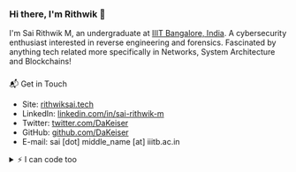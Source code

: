 ### Hi there, I'm Rithwik 👋

<!--
**DaKeiser/DaKeiser** is a ✨ _special_ ✨ repository because its `README.md` (this file) appears on your GitHub profile.

Here are some ideas to get you started:

- 🔭 I’m currently working on ...
- 🌱 I’m currently learning ...
- 👯 I’m looking to collaborate on ...
- 🤔 I’m looking for help with ...
- 💬 Ask me about ...
- 📫 How to reach me: ...
- 😄 Pronouns: ...
- ⚡ Fun fact: ...
-->

I'm Sai Rithwik M, an undergraduate at [IIIT Bangalore, India](https://iiitb.ac.in). A cybersecurity enthusiast interested in reverse engineering and forensics. Fascinated by anything tech related more specifically in Networks, System Architecture and Blockchains! 

### 
📬
 Get in Touch
 
- Site: [rithwiksai.tech](https://rithwiksai.vercel.app)
- LinkedIn: [linkedin.com/in/sai-rithwik-m](https://www.linkedin.com/in/sai-rithwik-m)
- Twitter: [twitter.com/DaKeiser](https://www.twitter.com/DaKeiser)
- GitHub: [github.com/DaKeiser](https://www.github.com/DaKeiser)
- E-mail: sai [dot] middle_name [at] iiitb.ac.in
  

<details>
<summary>
⚡️
 I can code too</summary>
<br />

![Zheeeng's github stats](https://github-readme-stats.vercel.app/api?username=DaKeiser&count_private=true&show_icons=true&theme=onedark&layout=compact) ![Top Langs](https://github-readme-stats.vercel.app/api/top-langs/?username=DaKeiser&layout=compact&hide=jupyter%20notebook,css,html&theme=onedark)

</details>
